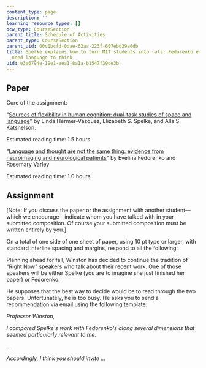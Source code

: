 ```yaml
---
content_type: page
description: ''
learning_resource_types: []
ocw_type: CourseSection
parent_title: Schedule of Activities
parent_type: CourseSection
parent_uid: 00c0bcfd-0dae-62aa-223f-607ebd39a0db
title: Spelke explains how to turn MIT students into rats; Fedorenko explains we don't
  need language to think
uid: e3a6794e-19e1-eea1-8a1a-b1547f39de3b
---
```


Paper
-----

Core of the assignment:

"[Sources of flexibility in human cognition: dual-task studies of space and language](https://www.ncbi.nlm.nih.gov/pubmed/10433786)" by Linda Hermer-Vazquez, Elizabeth S. Spelke, and Alla S. Katsnelson.

Estimated reading time: 1.5 hours

"[Language and thought are not the same thing: evidence from neuroimaging and neurological patients](https://www.ncbi.nlm.nih.gov/pmc/articles/PMC4874898/)" by Evelina Fedorenko and Rosemary Varley

Estimated reading time: 1.0 hours

Assignment
----------

\[Note: If you discuss the paper or the assignment with another student—which we encourage—indicate whom you have talked with in your submitted composition. Of course your submitted composition must be written entirely by you.\]

On a total of one side of one sheet of paper, using 10 pt type or larger, with standard interline spacing and margins, respond to all the following:

Planning ahead for fall, Winston has decided to continue the tradition of "[Right Now](http://web.mit.edu/fnl/volume/254/winston.html)" speakers who talk about their recent work. One of those speakers will be either Spelke (you are to imagine she just finished her paper) or Fedorenko.

He supposes that the best way to decide would be to read through the two papers. Unfortunately, he is too busy. He asks you to send a recommendation via email using the following template:

_Professor Winston,_

_I compared Spelke's work with Fedorenko's along several dimensions that seemed particularly relevant to me._

_..._

_Accordingly, I think you should invite ..._